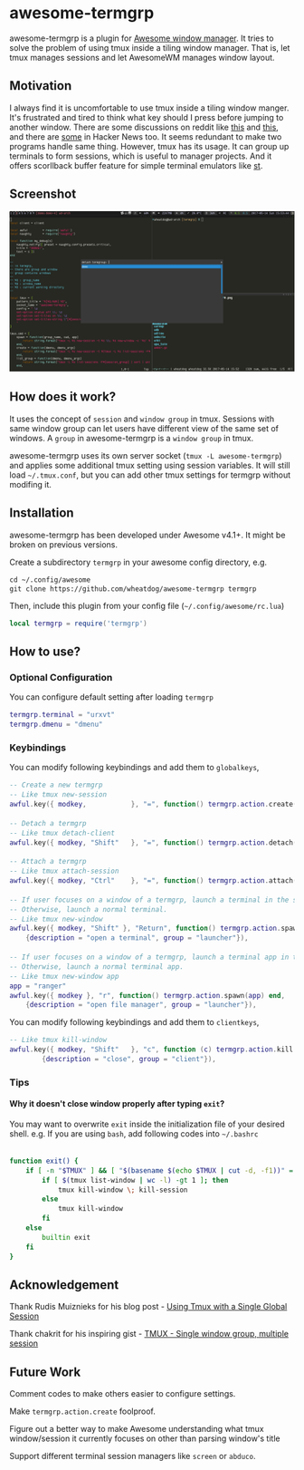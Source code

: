 
# awesome-termgrp

awesome-termgrp is a plugin for [Awesome window manager][].
It tries to solve the problem of using tmux inside a tiling
window manager. That is, let tmux manages sessions and let 
AwesomeWM manages window layout.

## Motivation

I always find it is uncomfortable to use tmux inside a tiling window manger.
It's frustrated and tired to think what key should I press before jumping
to another window. There are some discussions on reddit like [this](https://www.reddit.com/r/vim/comments/1mhqdw/is_it_worth_it_to_use_tmux_or_screen_with_a/) 
and [this](https://www.reddit.com/r/awesomewm/comments/zj0ne/awesometmux_workflowhow_do_you_work/), and there are [some](https://news.ycombinator.com/item?id=12903652) in Hacker News too.
It seems redundant to make two programs handle same thing.
However, tmux has its usage. It can group up terminals to form sessions, 
which is useful to manager projects. And it offers scorllback buffer feature
for simple terminal emulators like [st][].

## Screenshot

![Screenshot](screenshot.png)

## How does it work?

It uses the concept of `session` and `window group` in tmux. Sessions with same
window group can let users have different view of the same set of windows.
A `group` in awesome-termgrp is a `window group` in tmux.

awesome-termgrp uses its own server socket (`tmux -L awesome-termgrp`) and
applies some additional tmux setting using session variables. 
It will still load `~/.tmux.conf`, but you can add other tmux settings for 
termgrp without modifing it.

## Installation

awesome-termgrp has been developed under Awesome v4.1+. It might be broken on previous versions.

Create a subdirectory `termgrp` in your awesome config directory, e.g.

```
cd ~/.config/awesome
git clone https://github.com/wheatdog/awesome-termgrp termgrp
```

Then, include this plugin from your config file (`~/.config/awesome/rc.lua`)

```lua
local termgrp = require('termgrp')
```

## How to use?

### Optional Configuration

You can configure default setting after loading `termgrp`

```lua
termgrp.terminal = "urxvt"
termgrp.dmenu = "dmenu"
```

### Keybindings

You can modify following keybindings and add them to `globalkeys`,
```lua
-- Create a new termgrp
-- Like tmux new-session
awful.key({ modkey,           }, "=", function() termgrp.action.create("-p \"create termgroup (don't use following names): \"") end),

-- Detach a termgrp
-- Like tmux detach-client
awful.key({ modkey, "Shift"   }, "=", function() termgrp.action.detach("-p \"detach termgroup: \"") end),

-- Attach a termgrp
-- Like tmux attach-session
awful.key({ modkey, "Ctrl"    }, "=", function() termgrp.action.attach("-p \"attach termgroup: \"") end),

-- If user focuses on a window of a termgrp, launch a terminal in the same termgrp.
-- Otherwise, launch a normal terminal.
-- Like tmux new-window
awful.key({ modkey, "Shift" }, "Return", function() termgrp.action.spawn() end,
    {description = "open a terminal", group = "launcher"}),

-- If user focuses on a window of a termgrp, launch a terminal app in the same termgrp.
-- Otherwise, launch a normal terminal app.
-- Like tmux new-window app
app = "ranger"
awful.key({ modkey }, "r", function() termgrp.action.spawn(app) end,
    {description = "open file manager", group = "launcher"}),

```

You can modify following keybindings and add them to `clientkeys`,
```lua
-- Like tmux kill-window
awful.key({ modkey, "Shift"   }, "c", function (c) termgrp.action.kill(c) end,
        {description = "close", group = "client"}),
```

### Tips

#### Why it doesn't close window properly after typing `exit`?

You may want to overwrite `exit` inside the initialization file of your desired shell. 
e.g. If you are using `bash`, add following codes into `~/.bashrc`

```bash

function exit() {
    if [ -n "$TMUX" ] && [ "$(basename $(echo $TMUX | cut -d, -f1))" = "awesome-termgrp" ]; then
        if [ $(tmux list-window | wc -l) -gt 1 ]; then
            tmux kill-window \; kill-session
        else
            tmux kill-window 
        fi
    else
        builtin exit
    fi
}

```

## Acknowledgement

Thank Rudis Muiznieks for his blog post - [Using Tmux with a Single Global Session](https://www.codeword.xyz/2015/10/21/using-tmux-with-a-single-global-session/)

Thank chakrit for his inspiring gist - [TMUX - Single window group, multiple session](https://gist.github.com/chakrit/5004006)

## Future Work

Comment codes to make others easier to configure settings.

Make `termgrp.action.create` foolproof.

Figure out a better way to make Awesome understanding what tmux window/session it currently focuses on other than parsing window's title

Support different terminal session managers like `screen` or `abduco`.

[awesome window manager]: https://awesomewm.org/
[st]: https://st.suckless.org/
